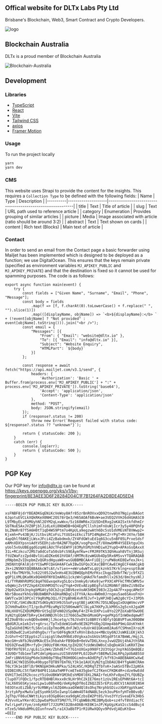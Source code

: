 ## Offical website for DLTx Labs Pty Ltd

Brisbane's Blockchain, Web3, Smart Contract and Crypto Developers.

![logo](https://github.com/user-attachments/assets/e7930c00-628e-48bb-9b86-5cf65fe8ae1a)

## Blockchain Australia
DLTx is a proud member of Blockchain Australia

![Blockchain-Australia](https://user-images.githubusercontent.com/8411406/118200117-cbf7ad00-b497-11eb-93b5-6e5ca886789d.png)

## Development

### Libraries

- [TypeScript](https://www.typescriptlang.org/)
- [React](https://reactjs.org/)
- [Vite](https://vitejs.dev/)
- [Tailwind CSS](https://tailwindcss.com/)
- [axios](https://axios-http.com/)
- [Framer Motion](https://www.framer.com/motion/)

### Usage

To run the project locally

```bash
yarn
yarn dev
```

### CMS

This website uses Strapi to provide the content for the insights. This requires a `Collection Type` to be defined with the following fields:
| Name     | Type               | Description                                                |
|----------|--------------------|------------------------------------------------------------|
| title    | Text               | Title of article                                           |
| slug     | Text               | URL path used to reference article                         |
| category | Enumeration        | Provides grouping of similar articles                      |
| picture  | Media              | Image associated with article (ratio should be around 3:2) |
| abstract | Text               | Text shown on cards                                        |
| content  | Rich text (Blocks) | Main text of article                                       |

### Contact

In order to send an email from the Contact page a basic forwarder using Mailjet has been implemented which is designed to be deployed as a function;
we use DigitalOcean. This ensures that the keys remain private (specified as environment variables `MJ_APIKEY_PUBLIC` and `MJ_APIKEY_PRIVATE`)
and that the destination is fixed so it cannot be used for spamming purposes. The code is as follows:
```text
export async function main(event) {
    try {
        const fields = ["Given Name", "Surname", "Email", "Phone", "Message"];
        const body = fields
            .map(f => [f, f.charAt(0).toLowerCase() + f.replace(" ", "").slice(1)])
            .map(([displayName, objName]) => `<b>${displayName}:</b> ` + (!event[objName] ? "Not provided" : event[objName].toString())).join("<br />");
        const email = {
            "Messages": [{
                "From": { "Email": "website@dltx.io" },
                "To": [{ "Email": "info@dltx.io" }],
                "Subject": "Website Enquiry",
                "HTMLPart": `${body}`
            }]
        };

        const response = await fetch("https://api.mailjet.com/v3.1/send", {
            headers: {
                'Authorization': 'Basic ' + Buffer.from(process.env['MJ_APIKEY_PUBLIC'] + ":" + process.env['MJ_APIKEY_PRIVATE']).toString('base64'),
                'Accept': 'application/json',
                'Content-Type': 'application/json'
            },
            method: "POST",
            body: JSON.stringify(email)
        });
        if (response?.status != 200)
            throw new Error(`Request failed with status code: ${response?.status ?? "unknown"}`);

        return { statusCode: 200 };
    }
    catch (err) {
        console.log(err);
        return { statusCode: 500 };
    }
}
```  

## PGP Key

Our PGP key for info@dltx.io can be found at https://keys.openpgp.org/vks/v1/by-fingerprint/8E3AEE3D6F28284D04C1F7B1264FA2D8DE4D5ED4

```text
-----BEGIN PGP PUBLIC KEY BLOCK-----

xsFNBF8jdrYBEADKGqENiKcVeWoy8Afr85zrBnROVxxQD92tnwUhU7NgiyvBAGot
6JqotuEVCLkXQkRKeX0NHC2OS78rQe3/H65AOAf6BvW+ae3VEQ2VVHJ6d4GHASC0
L9TMbyELoPUMUyhNl2OYM2qLxwWxx/5z168WR6xJ1U5DnERxg2oKAISxtkfdhmIr
SbTNuE5AxJVZ0PjblJidLeXi8NbWDB+6Q4EgPCllshimFnUuWjIcr3y5y40PQhFp
bLZNmRr87f5A6H0tT1qD4WS9Ptm7o4KpULa9egzwAth6Dc5sU1dVMEsNT8VWwp2+
Kjxmh+Pv43BjK/JitbviRCoFsL7tUUIeiEkciTSPI4Mq8eCZrrPgT+MrJXYe/58H
4apQhlf0AKEjLWsxJFci4ZzBabdmxb/ZY4FdGWtuEd1q6G3cu5nBF05LPrxeSdsf
eAMnXDXYpsnsAdtV5EDhjubr0A2NF7bpQK/vogPqvnZf/8XmwbMR4YSEEktguCHs
yUol5vUuUBEggdGzqA6iAUcTFeSEWYFj83MyhSMzhVHDiwX2YupQ+APAsGsQAxxX
31L+RCzkcu72MS7a0dCoTa50sbFcS9EAymfKw+cFMJR9TKS3QhHuah8VTnj3RSuj
ftUZWaFzzZpd4BvlUiaDZKe661hVOAf/dMTMc8zwWGUb4Dp5Rx6MSvvYTQARAQAB
zRNpbmZvIDxpbmZvQGRsdHguaW8+wsGUBBMBCAA+FiEEjjruPW8oKE0EwfexJk+i
2N5NXtQFAl8jdrYCGwMFCQeGH4AFCwkIBwIGFQoJCAsCBBYCAwECHgECF4AACgkQ
Jk+i2N5NXtQQ8BAAkcW7cAt/v7ien++eWru4wWTxLqUjkznkS7Krklng+xspt8uW
W+if6vTMUY9L7c622t05J2w5nHs4E3U2BWQQphEMzFKscIkqpZQdbf7W/jc9fXZ1
gQP1LVMLQKa0Kx0Q4HOFNY8ImARGi1ckzWnlgHAd7kfamdhllx263d/8mchysNlJ
e1/TYRANhRUMSC8q4T6EwxqeXvg5LQcv3nmky0/oKe9jwrPXXC4PFkCfMhCWMV5v
v0qWojZvtPZ2kp6XI6VHM3QTcvqTYqA+OVEvAEzpBEgfulG2RbN6fjB8eZiVBdIw
29p02wXSk3npkgbMGAty5OCb2cpCDBV6zeVoAK5HDKI983c22p4A7F+xpqcAMeSY
Nbr5BoeaYkhGs9BUbWBKPxkDHaRNDqCsIFYVA/Aov4W0m0Jrngeu5ae6SAvoFnU+
GWVTcw1KlOPCnlY9qRVMp3Qi/F2YpBhHE4vRfEJvf+1yHPJHDjwN2g0cYI+J3PDh
D/V7dC/SHCdNcBZYSdKbyN3tH9JSSoFysgtBEjaKKYRc7DSLNDpqIxOUqWVmcvVP
IChHdhw8XnjTI/gc0uFPBzaMgV32506mwWfClbLyA7HXPyJLkM9Ss2g5cnXJgaDM
hNLHX8YGZXDUMQM0rGt5qIQFeN02USpOWyF4rZF4cDXPviu8Yo22PZoXaBfOwU0E
XyN2tgEQAKTbR+yCA4SNNDJhlOc1I766G5wZNnGMsmGPy+gePKpSfInWOedqmwRT
RIZ9oBY8cvvkQD9x4HHKjlJkcetq/cT6JVx0Y3z8BRtYs9DfytQGBVPTumJ00DBW
gBdGRJLm1ekIvt+gXrsc/TpTxEdeW1GoRo9EIN2PhUDgJQXmp4bbP9mLGUsKYmkt
7qZaGUh0IMGtfLS6nloiEpTmodMLdnFJW3/vduUrAO1GKom02Au6fCSMnmIXroLM
Xzd6DwdC2u41oh0hgQv/rTarG0F6gNcKfxRVnlBxbze+MBcUy6NJJsWKEiEKjkh3
ZcGhvY+O7IEppSs2liiqigSl0wU99bEz0Vgkxa3sGkUs5RSgdF5tA7BmWL/HqjJL
WacGH+sNfbJNsbMKAcE5x3hbahArFB9QeB+0eVwTD6LXnxyJvwUZDUj4hAJthSRA
hDS9ZFew8IM+rfyD+j90UzF0KrKmLtpIH2OCfcUdWsDW0sCsDqDoASkluKRXTZme
T9DfRVfE9lz/gL6i1xzW4/ZbhdEf+T7G1nUXGxp998Ft2U3tGgrJnpYAGSQm8QEz
43U9DrTdb1eeTaPCdmlpHpanuzUI58VU9FPL0J2DoPr5BEMw52mLRPqJpUbAB5SU
JmFriBNV6SUgP6de3UH60pT9bgTROH0DGimdnvAOdEPgT/kfY8JnABEBAAHCwXwE
GAEIACYWIQSOOu49bygoTQTB97EmT6LY3k1e1AUCXyN2tgIbDAUJB4YfgAAKCRAm
T6LY3k1e1BflD/9KNUpH3HkuNPka/SZ4LH5C/KDRqTZTbYxK+JaASn5TBvI2pNSk
UIDBIXRLC5tfbKFB4P011GAaTmMFFcmETeA35gbefC2fKenCFKDK4R+cdze9wEdd
OVH1T3eGIR2kcoczY5iOoUBKWYGM3kEshMD0l0XL2NAIrfeLKhFv8poZYLfQUBZp
ClupO7lFQDc1/fpcRTD8HBlHxxx0c9LHr9hC2kIE76mst1zUv2REsEPHNt6A+tcI
7aLX60S6SKyjeacLpw1u08he0Q/deKp9gDf0oIZ6Q2ZE5rEPzLdOCV1tAUU01NSH
h03OtezEiZbB/yr9zRNKysl6ZQ4HvaaOXWdQl8sOhq7NrphbSDivzXbRYgpVkamC
3rztykPpxMwXxlpESyoHkSX5oIwnplGaWm4OT4dNABL5ezk3ouP6nfyHTeB0voB/
JgThp/F86uCNWttLkyss03GpBGecea9dgACzbsEW2Pt8S/Vvo3YYzSveaEFk3HbS
43VvvXLwYKerdCLDpwOaPOoXT5Md7fL7FCqbWB8cME2BMyQob+sz4fvT8VdiacfC
FwlrLpeFzYye/zn6yK6Fl7J2UPKlD2Bn4O6BrKE0K1nJP/KpUgzKaV2ccS4dBuj4
nTze5/kNdu0MhLQIunfnvwTLra1X3aBbTP1rR1URwXQOyv9PdvdjAEuKtQ==
=EEIz
-----END PGP PUBLIC KEY BLOCK-----
```
